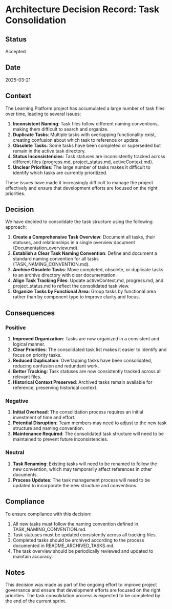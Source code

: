 # Architecture Decision Record: Task Consolidation

## Status
Accepted

## Date
2025-03-21

## Context
The Learning Platform project has accumulated a large number of task files over time, leading to several issues:

1. **Inconsistent Naming**: Task files follow different naming conventions, making them difficult to search and organize.
2. **Duplicate Tasks**: Multiple tasks with overlapping functionality exist, creating confusion about which task to reference or update.
3. **Obsolete Tasks**: Some tasks have been completed or superseded but remain in the active task directory.
4. **Status Inconsistencies**: Task statuses are inconsistently tracked across different files (progress.md, project_status.md, activeContext.md).
5. **Unclear Priorities**: The large number of tasks makes it difficult to identify which tasks are currently prioritized.

These issues have made it increasingly difficult to manage the project effectively and ensure that development efforts are focused on the right priorities.

## Decision
We have decided to consolidate the task structure using the following approach:

1. **Create a Comprehensive Task Overview**: Document all tasks, their statuses, and relationships in a single overview document (Documentation_overview.md).
2. **Establish a Clear Task Naming Convention**: Define and document a standard naming convention for all tasks (TASK_NAMING_CONVENTION.md).
3. **Archive Obsolete Tasks**: Move completed, obsolete, or duplicate tasks to an archive directory with clear documentation.
4. **Align Task Tracking Files**: Update activeContext.md, progress.md, and project_status.md to reflect the consolidated task view.
5. **Organize Tasks by Functional Area**: Group tasks by functional area rather than by component type to improve clarity and focus.

## Consequences

### Positive
1. **Improved Organization**: Tasks are now organized in a consistent and logical manner.
2. **Clear Priorities**: The consolidated task list makes it easier to identify and focus on priority tasks.
3. **Reduced Duplication**: Overlapping tasks have been consolidated, reducing confusion and redundant work.
4. **Better Tracking**: Task statuses are now consistently tracked across all relevant files.
5. **Historical Context Preserved**: Archived tasks remain available for reference, preserving historical context.

### Negative
1. **Initial Overhead**: The consolidation process requires an initial investment of time and effort.
2. **Potential Disruption**: Team members may need to adjust to the new task structure and naming convention.
3. **Maintenance Required**: The consolidated task structure will need to be maintained to prevent future inconsistencies.

### Neutral
1. **Task Renaming**: Existing tasks will need to be renamed to follow the new convention, which may temporarily affect references in other documents.
2. **Process Updates**: The task management process will need to be updated to incorporate the new structure and conventions.

## Compliance
To ensure compliance with this decision:

1. All new tasks must follow the naming convention defined in TASK_NAMING_CONVENTION.md.
2. Task statuses must be updated consistently across all tracking files.
3. Completed tasks should be archived according to the process documented in README_ARCHIVED_TASKS.md.
4. The task overview should be periodically reviewed and updated to maintain accuracy.

## Notes
This decision was made as part of the ongoing effort to improve project governance and ensure that development efforts are focused on the right priorities. The task consolidation process is expected to be completed by the end of the current sprint.
